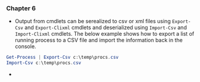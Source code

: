 ### Chapter 6

* Output from cmdlets can be serealized to csv or xml files using `Export-Csv` and `Export-Clixml` cmdlets and deserialized  using `Import-Csv` and `Import-Clixml` cmdlets. The below example shows how to export a list of running process to a CSV file and import the information back in the console.

```powershell
Get-Process | Export-Csv c:\temp\procs.csv
Import-Csv c:\temp\procs.csv
```

* 


